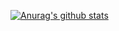 [![Anurag's github stats](https://github-readme-stats.vercel.app/api?username=vivekperkawar&show_icons=true&theme=dark&include_all_commits=true&count_private=true)](https://github.com/anuraghazra/github-readme-stats)
